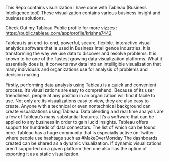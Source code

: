 This Repo contains visualization i have done with Tableau (Business Intelligence tool) 
These visualization contains various business insight and business solutions.

Check Out my Tableau Public profile for more vizzes : https://public.tableau.com/app/profile/krishna7442


Tableau is an end-to-end, powerful, secure, flexible, interactive visual analytics software that is used in Business Intelligence industries. It is transforming the way we use data to discover and resolve problems. It is known to be one of the fastest growing data visualization platforms. What it essentially does is, it converts raw data into an intelligible visualization that many individuals and organizations use for analysis of problems and decision making



Firstly, performing data analysis using Tableau is a quick and convenient process.
It’s visualizations are easy to comprehend. Because of its user friendliness, people at any position in an organization will find it facile to use.
Not only are its visualizations easy to view, they are also easy to create. Anyone with a technical or even nontechnical background can create visualizations using Tableau.
Data blending and real time analysis are a few of Tableau’s many substantial features.
It’s a software that can be applied to any business in order to gain lucid insights.
Tableau offers support for hundreds of data connectors. The list of which can be found here.
Tableau has a huge community that is especially active on Twitter where people use hashtags such as #MakeOverMonday
The dashboards created can be shared as a dynamic visualization. If dynamic visualizations aren’t supported on a given platform then one also has the option of exporting it as a static visualization.
